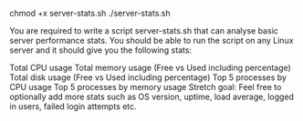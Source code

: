 chmod +x server-stats.sh
./server-stats.sh

You are required to write a script server-stats.sh that can analyse basic server performance stats. You should be able to run the script on any Linux server and it should give you the following stats:

Total CPU usage
Total memory usage (Free vs Used including percentage)
Total disk usage (Free vs Used including percentage)
Top 5 processes by CPU usage
Top 5 processes by memory usage
Stretch goal: Feel free to optionally add more stats such as OS version, uptime, load average, logged in users, failed login attempts etc.